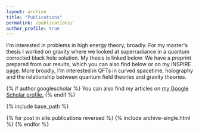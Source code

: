 ```yaml
---
layout: archive
title: "Publications"
permalink: /publications/
author_profile: true
---
```


I'm interested in problems in high energy theory, broadly. For my master's thesis I worked on gravity where we looked at superradiance in a quantum corrected black hole solution. My thesis is linked below. We have a preprint prepared from our results, which you can also find below or on my INSPIRE [page](https://inspirehep.net/authors/2094576). More broadly, I'm interested in QFTs in curved spacetime, holography and the relationship between quantum field theories and gravity theories.

{% if author.googlescholar %}
  You can also find my articles on <u><a href="{{author.googlescholar}}">my Google Scholar profile</a>.</u>
{% endif %}

{% include base_path %}

{% for post in site.publications reversed %}
  {% include archive-single.html %}
{% endfor %}

